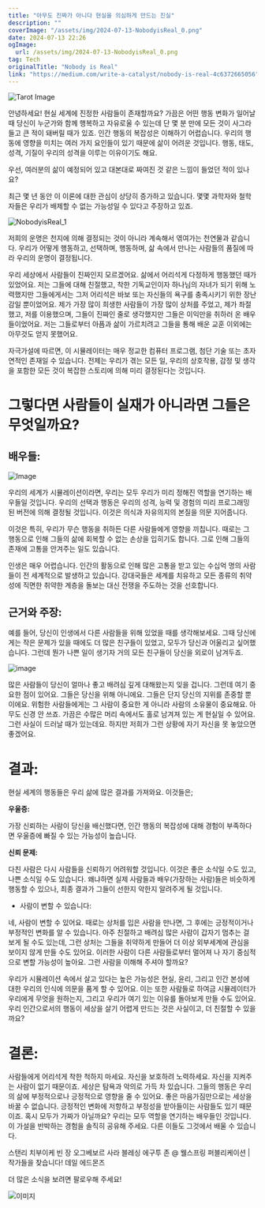 ```yaml
---
title: "아무도 진짜가 아니다 현실을 의심하게 만드는 진실"
description: ""
coverImage: "/assets/img/2024-07-13-NobodyisReal_0.png"
date: 2024-07-13 22:26
ogImage: 
  url: /assets/img/2024-07-13-NobodyisReal_0.png
tag: Tech
originalTitle: "Nobody is Real"
link: "https://medium.com/write-a-catalyst/nobody-is-real-4c6372665056"
---
```



![Tarot Image](/assets/img/2024-07-13-NobodyisReal_0.png)

안녕하세요! 현실 세계에 진정한 사람들이 존재할까요? 가끔은 어떤 행동 변화가 일어날 때 당신이 누군가와 함께 행복하고 자유로울 수 있는데 단 몇 분 만에 모든 것이 사그라들고 큰 적이 돼버릴 때가 있죠. 인간 행동의 복잡성은 이해하기 어렵습니다. 우리의 행동에 영향을 미치는 여러 가지 요인들이 있기 때문에 삶이 어려운 것입니다. 행동, 태도, 성격, 기질이 우리의 성격을 이루는 이유이기도 해요.

우선, 여러분의 삶이 예정되어 있고 대본대로 짜여진 것 같은 느낌이 들었던 적이 있나요?

최근 몇 년 동안 이 이론에 대한 관심이 상당히 증가하고 있습니다. 몇몇 과학자와 철학자들은 우리가 배제할 수 없는 가능성일 수 있다고 주장하고 있죠.

<div class="content-ad"></div>

![NobodyisReal_1](/assets/img/2024-07-13-NobodyisReal_1.png)

저희의 운명은 천지에 의해 결정되는 것이 아니라 계속해서 엮여가는 천연물과 같습니다. 우리가 어떻게 행동하고, 선택하며, 행동하며, 삶 속에서 만나는 사람들의 품질에 따라 우리의 운명이 결정됩니다.

우리 세상에서 사람들이 진짜인지 모르겠어요. 삶에서 어리석게 다정하게 행동했던 때가 있었어요. 저는 그들에 대해 친절했고, 착한 기독교인이자 하나님의 자녀가 되기 위해 노력했지만 그들에게서는 그저 어리석은 바보 또는 자신들의 욕구를 충족시키기 위한 장난감일 뿐이었어요. 제가 가장 많이 희생한 사람들이 가장 많이 상처를 주었고, 제가 좌절했고, 저를 이용했으며, 그들이 진짜인 줄로 생각했지만 그들은 이익만을 취하러 온 배우들이었어요. 저는 그들로부터 아픔과 삶이 가르치려고 그들을 통해 배운 교훈 이외에는 아무것도 얻지 못했어요.

자극가설에 따르면, 이 시뮬레이터는 매우 정교한 컴퓨터 프로그램, 첨단 기술 또는 초자연적인 존재일 수 있습니다. 전제는 우리가 겪는 모든 일, 우리의 상호작용, 감정 및 생각을 포함한 모든 것이 복잡한 스토리에 의해 미리 결정된다는 것입니다.

<div class="content-ad"></div>

# 그렇다면 사람들이 실재가 아니라면 그들은 무엇일까요?

## 배우들:

![Image](/assets/img/2024-07-13-NobodyisReal_2.png)

우리의 세계가 시뮬레이션이라면, 우리는 모두 우리가 미리 정해진 역할을 연기하는 배우들일 것입니다. 우리의 선택과 행동은 우리의 성격, 능력 및 경험의 미리 프로그래밍 된 버전에 의해 결정될 것입니다. 이것은 의식과 자유의지의 본질을 의문 지어줍니다.

<div class="content-ad"></div>

이것은 특히, 우리가 무슨 행동을 취하든 다른 사람들에게 영향을 끼칩니다. 때로는 그 행동으로 인해 그들의 삶에 회복할 수 없는 손상을 입히기도 합니다. 그로 인해 그들의 존재에 고통을 안겨주는 일도 있습니다.

인생은 매우 어렵습니다. 인간의 활동으로 인해 많은 고통을 받고 있는 수십억 명의 사람들이 전 세계적으로 발생하고 있습니다. 강대국들은 세계를 치유하고 모든 종류의 취약성에 직면한 취약한 계층을 돌보는 대신 전쟁을 주도하는 것을 선호합니다.

## 근거와 주장:

예를 들어, 당신이 인생에서 다른 사람들을 위해 있었을 때를 생각해보세요. 그때 당신에게는 작은 문제가 있을 때에도 더 많은 친구들이 있었고, 모두가 당신과 어울리고 싶어했습니다. 그런데 뭔가 나쁜 일이 생기자 거의 모든 친구들이 당신을 외로이 남겨두죠.

<div class="content-ad"></div>

![image](/assets/img/2024-07-13-NobodyisReal_3.png)

많은 사람들이 당신이 얼마나 좋고 배려심 깊게 대해왔는지 잊을 겁니다. 그런데 여기 중요한 점이 있어요. 그들은 당신을 위해 아니에요. 그들은 단지 당신의 지위를 존중할 뿐이에요. 위험한 사람들에게는 그 사람이 중요한 게 아니라 사람의 소유물이 중요해요. 아무도 신경 안 쓰죠. 가끔은 수많은 머리 속에서도 홀로 남겨져 있는 게 현실일 수 있어요. 그런 사실이 드러날 때가 있는데요. 하지만 저희가 그런 상황에 자기 자신을 못 놓았으면 좋겠어요.

# 결과:

현실 세계의 행동들은 우리 삶에 많은 결과를 가져와요. 이것들은;

<div class="content-ad"></div>

**우울증:**

가장 신뢰하는 사람이 당신을 배신했다면, 인간 행동의 복잡성에 대해 경험이 부족하다면 우울증에 빠질 수 있는 가능성이 높습니다.

**신뢰 문제:**

다친 사람은 다시 사람들을 신뢰하기 어려워할 것입니다. 이것은 좋은 소식일 수도 있고, 나쁜 소식일 수도 있습니다. 왜냐하면 실제 사람들과 배우(가장하는 사람)들은 비슷하게 행동할 수 있으나, 최종 결과가 그들이 선한지 악한지 알려주게 될 것입니다.

<div class="content-ad"></div>

- 사람이 변할 수 있습니다:

네, 사람이 변할 수 있어요. 때로는 상처를 입은 사람을 만나면, 그 후에는 긍정적이거나 부정적인 변화를 알 수 있습니다. 아주 친절하고 배려심 많은 사람이 갑자기 멈추는 걸 보게 될 수도 있는데, 그런 상처는 그들을 취약하게 만들어 더 이상 외부세계에 관심을 보이지 않게 만들 수도 있어요. 이러한 사람이 다른 사람들로부터 멀어져 나 자기 중심적으로 변할 가능성이 높아요. 그런 사람을 이해해 주셔야 할까요?

우리가 시뮬레이션 속에서 살고 있다는 높은 가능성은 현실, 윤리, 그리고 인간 본성에 대한 우리의 인식에 의문을 품게 할 수 있어요. 이는 또한 사람들로 하여금 시뮬레이터가 우리에게 무엇을 원하는지, 그리고 우리가 여기 있는 이유를 돌아보게 만들 수도 있어요. 우리 인간으로서의 행동이 세상을 살기 어렵게 만드는 것은 사실이고, 더 친절할 수 있을까요?

# 결론:

<div class="content-ad"></div>

사람들에게 어리석게 착한 척하지 마세요. 자신을 보호하려 노력하세요. 자신을 지켜주는 사람이 없기 때문이죠. 세상은 탐욕과 악의로 가득 차 있습니다. 그들의 행동은 우리의 삶에 부정적으로나 긍정적으로 영향을 줄 수 있어요. 좋은 마음가짐만으로는 세상을 바꿀 수 없습니다. 긍정적인 변화에 저항하고 부정성을 받아들이는 사람들도 있기 때문이죠. 혹시 모두가 가짜가 아닐까요? 우리는 모두 역할을 연기하는 배우들인 것입니다. 이 가설을 반박하는 경험을 솔직히 공유해 주세요. 다른 이들도 그것에서 배울 수 있습니다.

스탠리 치부이케 빈 장 오그베보르 사라 블레싱 에구투 존 @ 웰스프링 퍼블리케이션 | 작가들을 찾습니다! 데일 에드몬즈

더 많은 소식을 보려면 팔로우해 주세요!

![이미지](/assets/img/2024-07-13-NobodyisReal_4.png)